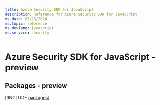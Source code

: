 ```yaml
---
title: Azure Security SDK for JavaScript
description: Reference for Azure Security SDK for JavaScript
ms.date: 03/28/2024
ms.topic: reference
ms.devlang: javascript
ms.service: security
---
```

# Azure Security SDK for JavaScript - preview
## Packages - preview
[!INCLUDE [packages](security-index.md)]